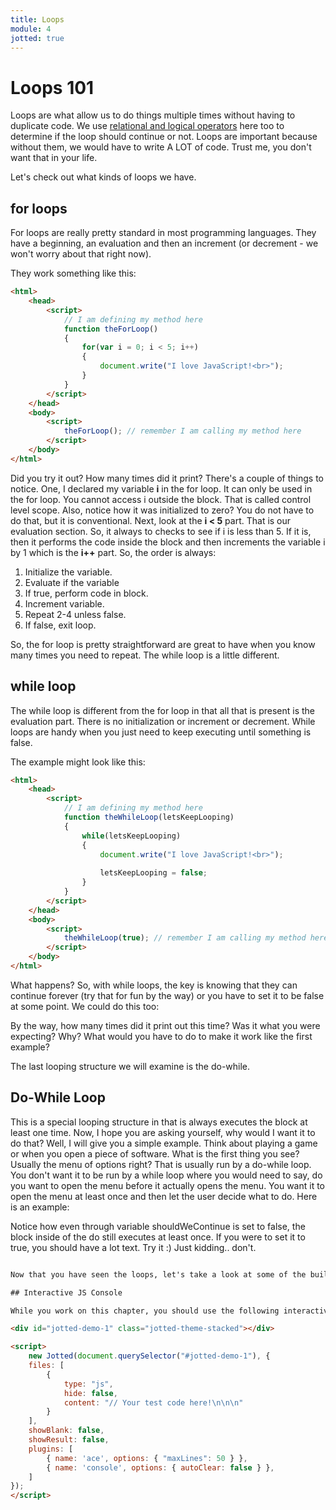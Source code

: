 ```yaml
---
title: Loops
module: 4
jotted: true
---
```


# Loops 101

Loops are what allow us to do things multiple times without having to duplicate code. We use [relational and logical operators](https://youtu.be/yjg6D7B7ozM) here too to determine if the loop should continue or not.  Loops are important because without them, we would have to write A LOT of code.  Trust me, you don't want that in your life.

Let's check out what kinds of loops we have.

## for loops

For loops are really pretty standard in most programming languages.  They have a beginning, an evaluation and then an increment (or decrement - we won't worry about that right now).

They work something like this:

```html
<html>
    <head>
        <script>
            // I am defining my method here
            function theForLoop()
            {
                for(var i = 0; i < 5; i++)
                {
                    document.write("I love JavaScript!<br>");
                }
            }
        </script>
    </head>
    <body>
        <script>
            theForLoop(); // remember I am calling my method here
        </script>
    </body>
</html>
```

Did you try it out? How many times did it print?  There's a couple of things to notice.  One, I declared my variable **i** in the for loop.  It can only be used in the for loop.  You cannot access i outside the block. That is called control level scope.  Also, notice how it was initialized to zero?  You do not have to do that, but it is conventional.  Next, look at the **i < 5** part.  That is our evaluation section.  So, it always to checks to see if i is less than 5.  If it is, then it performs the code inside the block and then increments the variable i by 1 which is the **i++** part.  So, the order is always:

1. Initialize the variable.
2. Evaluate if the variable
3. If true,  perform code in block.
4. Increment variable.
5. Repeat 2-4 unless false.
6. If false, exit loop.

So, the for loop is pretty straightforward are great to have when you know many times you need to repeat.  The while loop is a little different.

## while loop

The while loop is different from the for loop in that all that is present is the evaluation part.  There is no initialization or increment or decrement.  While loops are handy when you just need to keep executing until something is false.

The example might look like this:

```html
<html>
    <head>
        <script>
            // I am defining my method here
            function theWhileLoop(letsKeepLooping)
            {
                while(letsKeepLooping)
                {
                    document.write("I love JavaScript!<br>");
                    
                    letsKeepLooping = false;
                }
            }
        </script>
    </head>
    <body>
        <script>
            theWhileLoop(true); // remember I am calling my method here
        </script>
    </body>
</html>
```
What happens?  So, with while loops, the key is knowing that they can continue forever (try that for fun by the way) or you have to set it to be false at some point.  We could do this too:

<html>
    <head>
        <script>
            // I am defining my method here
            function theWhileLoop(letsKeepLooping)
            {
                var count = 0;
                while(letsKeepLooping)
                {
                    document.write("I love JavaScript!<br>");
                    count++;
                    if(count > 5)
                    {
                        letsKeepLooping = false;
                    }
                }
            }
        </script>
    </head>
    <body>
        <script>
            theWhileLoop(true); // remember I am calling my method here
        </script>
    </body>
</html>

By the way, how many times did it print out this time?  Was it what you were expecting? Why?  What would you have to do to make it work like the first example?

The last looping structure we will examine is the do-while.  

## Do-While Loop

This is a special looping structure in that is always executes the block at least one time.  Now, I hope you are asking yourself, why would I want it to do that?  Well, I will give you a simple example.  Think about playing a game or when you open a piece of software.  What is the first thing you see?Usually the menu of options right?  That is usually run by a do-while loop.  You don't want it to be run by a while loop where you would need to say, do you want to open the menu before it actually opens the menu.  You want it to open the menu at least once and then let the user decide what to do.  Here is an example:

<html>
    <head>
        <script>
            // I am defining my method here
            function theDoWhileLoop()
            {
				shouldWeContinue = false;
                do
                {
                    document.write("<ol>");
                    document.write("<li>New Game</li>");
                    document.write("<li>Load Game</li>");
                    document.write("<li>Settings</li>");
                    document.write("<li>Quit</li>");
                    document.write("</ol>");
                }while(shouldWeContinue);
            }
        </script>
    </head>
    <body>
        <script>
            theDoWhileLoop(); // remember I am calling my method here
        </script>
    </body>
</html>

Notice how even through variable shouldWeContinue is set to false, the block inside of the do still executes at least once.  If you were to set it to true, you should have a lot text.  Try it :)  Just kidding.. don't.

```html

Now that you have seen the loops, let's take a look at some of the built-in math functions.  These will help you perform actions and not have to re-invent the wheel.  

## Interactive JS Console

While you work on this chapter, you should use the following interactive JS console to test.

<div id="jotted-demo-1" class="jotted-theme-stacked"></div>

<script>
    new Jotted(document.querySelector("#jotted-demo-1"), {
    files: [
        {
            type: "js",
            hide: false,
            content: "// Your test code here!\n\n\n"
        }
    ],
    showBlank: false,
    showResult: false,
    plugins: [
        { name: 'ace', options: { "maxLines": 50 } },
        { name: 'console', options: { autoClear: false } },
    ]
});
</script>
